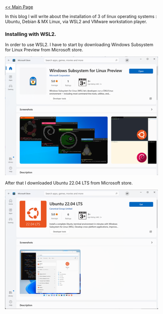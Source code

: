 [<< Main Page](https://supakornpholsiri.github.io/)

In this blog I will write about the installation of 3 of linux operating systems : Ubuntu, Debian & MX Linux, via WSL2 and VMware workstation player.

### Installing with WSL2. ###
In order to use WSL2. I have to start by downloading Windows Subsystem for Linux Preview from Microsoft store.

![Windows Subsystem for Linux Preview](/assets/images/WSLPreview.png)

After that I downloaded Ubuntu 22.04 LTS from Microsoft store.

![Ubuntu 22.04 LTS](/assets/images/Ubuntu.png)
